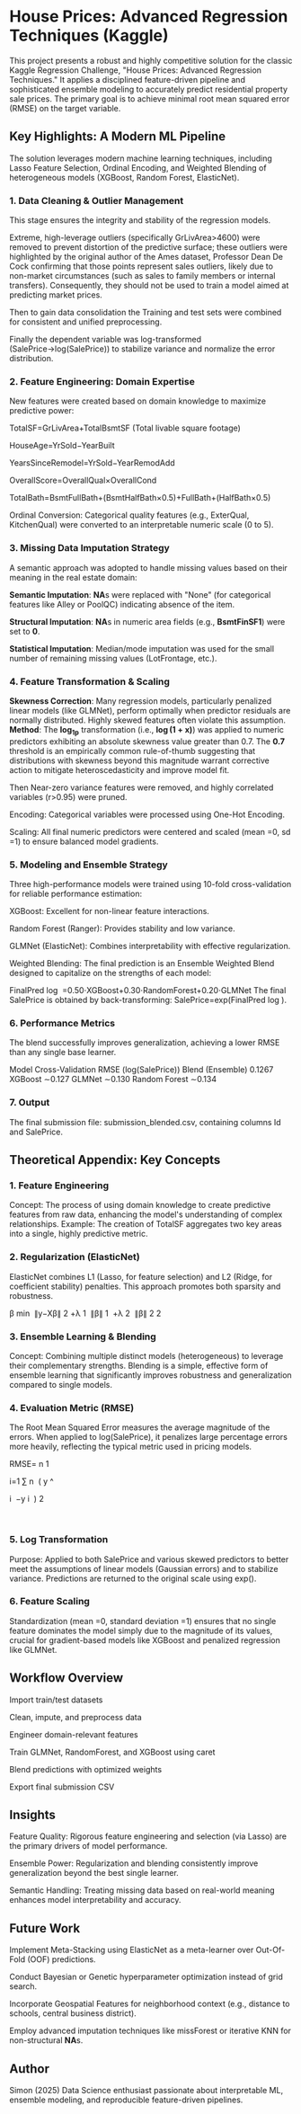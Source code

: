 # House Prices: Advanced Regression Techniques (Kaggle)
This project presents a robust and highly competitive solution for the classic Kaggle Regression Challenge, "House Prices: Advanced Regression Techniques." It applies a disciplined feature-driven pipeline and sophisticated ensemble modeling to accurately predict residential property sale prices. The primary goal is to achieve minimal root mean squared error (RMSE) on the target variable.

## Key Highlights: A Modern ML Pipeline
The solution leverages modern machine learning techniques, including Lasso Feature Selection, Ordinal Encoding, and Weighted Blending of heterogeneous models (XGBoost, Random Forest, ElasticNet).

### 1. Data Cleaning & Outlier Management
This stage ensures the integrity and stability of the regression models.

Extreme, high-leverage outliers (specifically GrLivArea>4600) were removed to prevent distortion of the predictive surface; these outliers were highlighted by the original author of the Ames dataset, Professor Dean De Cock confirming that those points represent sales outliers, likely due to non-market circumstances (such as sales to family members or internal transfers). Consequently, they should not be used to train a model aimed at predicting market prices.

Then to gain data consolidation the Training and test sets were combined for consistent and unified preprocessing.

Finally the dependent variable was log-transformed (SalePrice→log(SalePrice)) to stabilize variance and normalize the error distribution.

### 2. Feature Engineering: Domain Expertise
New features were created based on domain knowledge to maximize predictive power:

TotalSF=GrLivArea+TotalBsmtSF (Total livable square footage)

HouseAge=YrSold−YearBuilt

YearsSinceRemodel=YrSold−YearRemodAdd

OverallScore=OverallQual×OverallCond

TotalBath=BsmtFullBath+(BsmtHalfBath×0.5)+FullBath+(HalfBath×0.5)

Ordinal Conversion: Categorical quality features (e.g., ExterQual, KitchenQual) were converted to an interpretable numeric scale (0 to 5).

### 3. Missing Data Imputation Strategy
A semantic approach was adopted to handle missing values based on their meaning in the real estate domain:

**Semantic Imputation**: $\mathbf{NA}$s were replaced with "None" (for categorical features like Alley or PoolQC) indicating absence of the item.

**Structural Imputation**: $\mathbf{NA}$s in numeric area fields (e.g., $\mathbf{BsmtFinSF1}$) were set to **$\mathbf{0}$**.

**Statistical Imputation**: Median/mode imputation was used for the small number of remaining missing values (LotFrontage, etc.).

### 4. Feature Transformation & Scaling
**Skewness Correction**: Many regression models, particularly penalized linear models (like GLMNet), perform optimally when predictor residuals are normally distributed. Highly skewed features often violate this assumption.
**Method**: The $\mathbf{\log_{1p}}$ transformation (i.e., $\mathbf{\log(1 + x)}$) was applied to numeric predictors exhibiting an absolute skewness value greater than $0.7$.
The $\mathbf{0.7}$ threshold is an empirically common rule-of-thumb suggesting that distributions with skewness beyond this magnitude warrant corrective action to mitigate heteroscedasticity and improve model fit.

Then Near-zero variance features were removed, and highly correlated variables (r>0.95) were pruned.

Encoding: Categorical variables were processed using One-Hot Encoding.

Scaling: All final numeric predictors were centered and scaled (mean =0, sd =1) to ensure balanced model gradients.

### 5. Modeling and Ensemble Strategy
Three high-performance models were trained using 10-fold cross-validation for reliable performance estimation:

XGBoost: Excellent for non-linear feature interactions.

Random Forest (Ranger): Provides stability and low variance.

GLMNet (ElasticNet): Combines interpretability with effective regularization.

Weighted Blending:
The final prediction is an Ensemble Weighted Blend designed to capitalize on the strengths of each model:

FinalPred 
log
​
 =0.50⋅XGBoost+0.30⋅RandomForest+0.20⋅GLMNet
The final SalePrice is obtained by back-transforming: SalePrice=exp(FinalPred 
log
​
 ).

### 6. Performance Metrics
The blend successfully improves generalization, achieving a lower RMSE than any single base learner.

Model	Cross-Validation RMSE (log(SalePrice))
Blend (Ensemble)	0.1267
XGBoost	∼0.127
GLMNet	∼0.130
Random Forest	∼0.134


### 7. Output
The final submission file: submission_blended.csv, containing columns Id and SalePrice.

## Theoretical Appendix: Key Concepts
### 1. Feature Engineering
Concept: The process of using domain knowledge to create predictive features from raw data, enhancing the model's understanding of complex relationships. Example: The creation of TotalSF aggregates two key areas into a single, highly predictive metric.

### 2. Regularization (ElasticNet)
ElasticNet combines L1 (Lasso, for feature selection) and L2 (Ridge, for coefficient stability) penalties. This approach promotes both sparsity and robustness.

β
min
​
 ∥y−Xβ∥ 
2
 +λ 
1
​
 ∥β∥ 
1
​
 +λ 
2
​
 ∥β∥ 
2
2
​
 
### 3. Ensemble Learning & Blending
Concept: Combining multiple distinct models (heterogeneous) to leverage their complementary strengths. Blending is a simple, effective form of ensemble learning that significantly improves robustness and generalization compared to single models.

### 4. Evaluation Metric (RMSE)
The Root Mean Squared Error measures the average magnitude of the errors. When applied to log(SalePrice), it penalizes large percentage errors more heavily, reflecting the typical metric used in pricing models.

RMSE= 
n
1
​
  
i=1
∑
n
​
 ( 
y
^
​
  
i
​
 −y 
i
​
 ) 
2
 

​
 
### 5. Log Transformation
Purpose: Applied to both SalePrice and various skewed predictors to better meet the assumptions of linear models (Gaussian errors) and to stabilize variance. Predictions are returned to the original scale using exp().

### 6. Feature Scaling
Standardization (mean =0, standard deviation =1) ensures that no single feature dominates the model simply due to the magnitude of its values, crucial for gradient-based models like XGBoost and penalized regression like GLMNet.

## Workflow Overview
Import train/test datasets

Clean, impute, and preprocess data

Engineer domain-relevant features

Train GLMNet, RandomForest, and XGBoost using caret

Blend predictions with optimized weights

Export final submission CSV

## Insights
Feature Quality: Rigorous feature engineering and selection (via Lasso) are the primary drivers of model performance.

Ensemble Power: Regularization and blending consistently improve generalization beyond the best single learner.

Semantic Handling: Treating missing data based on real-world meaning enhances model interpretability and accuracy.

## Future Work
Implement Meta-Stacking using ElasticNet as a meta-learner over Out-Of-Fold (OOF) predictions.

Conduct Bayesian or Genetic hyperparameter optimization instead of grid search.

Incorporate Geospatial Features for neighborhood context (e.g., distance to schools, central business district).

Employ advanced imputation techniques like missForest or iterative KNN for non-structural $\mathbf{NA}$s.
## Author
Simon (2025) Data Science enthusiast passionate about interpretable ML, ensemble modeling, and reproducible feature-driven pipelines.
